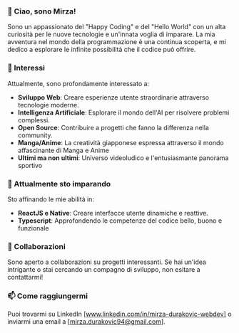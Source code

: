 ### 👋 Ciao, sono Mirza!

Sono un appassionato del "Happy Coding" e del "Hello World" con un alta curiosità per le nuove tecnologie e un'innata voglia di imparare. La mia avventura nel mondo della programmazione è una continua scoperta, e mi dedico a esplorare le infinite possibilità che il codice può offrire.

### 👀 Interessi
Attualmente, sono profondamente interessato a:

- **Sviluppo Web**: Creare esperienze utente straordinarie attraverso tecnologie moderne.
- **Intelligenza Artificiale**: Esplorare il mondo dell'AI per risolvere problemi complessi.
- **Open Source**: Contribuire a progetti che fanno la differenza nella community.
- **Manga/Anime**: La creatività giapponese espressa attraverso il mondo affascinante di Manga e Anime
- **Ultimi ma non ultimi**: Universo videoludico e l'entusiasmante panorama sportivo  

### 🌱 Attualmente sto imparando
Sto affinando le mie abilità in:

- **ReactJS e Native**: Creare interfacce utente dinamiche e reattive.
- **Typescript**: Approfondendo le competenze del codice bello, buono e funzionale

### 💞 Collaborazioni
Sono aperto a collaborazioni su progetti interessanti. Se hai un'idea intrigante o stai cercando un compagno di sviluppo, non esitare a contattarmi!

### 📫 Come raggiungermi
Puoi trovarmi su LinkedIn [www.linkedin.com/in/mirza-durakovic-webdev] o inviarmi una email a [mirza.durakovic94@gmail.com].



<!--
Mirza4Dev/Mirza4Dev è un ✨ repository speciale ✨ perché il suo `README.md` (questo file) appare nel tuo profilo GitHub. Fai clic sul link Anteprima per dare un'occhiata alle tue modifiche.
-->
